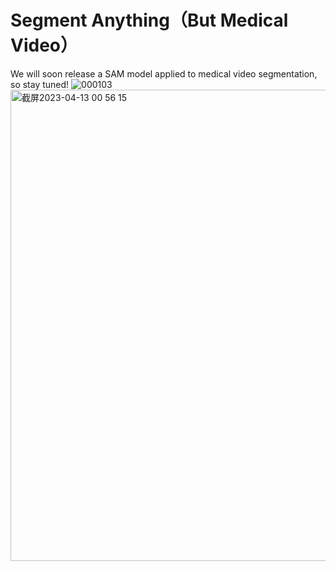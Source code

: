 # Segment Anything（But Medical Video）
We will soon release a SAM model applied to medical video segmentation, so stay tuned!
![000103](https://user-images.githubusercontent.com/88203748/231528167-652a2842-220d-483e-96d8-5f99c5f771ca.png)
<img width="754" alt="截屏2023-04-13 00 56 15" src="https://user-images.githubusercontent.com/88203748/231528791-dbbec008-4865-4405-8d1e-8f30b10b18da.png">

